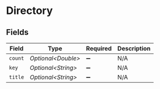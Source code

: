 # Directory


## Fields

| Field               | Type                | Required            | Description         |
| ------------------- | ------------------- | ------------------- | ------------------- |
| `count`             | *Optional\<Double>* | :heavy_minus_sign:  | N/A                 |
| `key`               | *Optional\<String>* | :heavy_minus_sign:  | N/A                 |
| `title`             | *Optional\<String>* | :heavy_minus_sign:  | N/A                 |